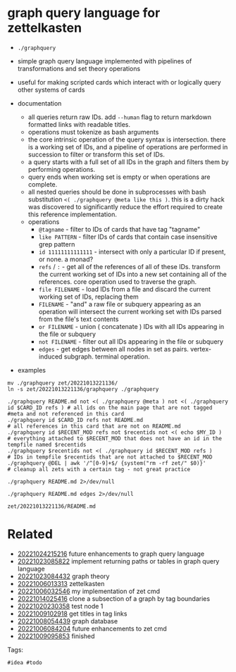 # graph query language for zettelkasten

- `./graphquery`
- simple graph query language implemented with pipelines of transformations and set theory operations
- useful for making scripted cards which interact with or logically query other systems of cards

- documentation
  - all queries return raw IDs. add `--human` flag to return markdown formatted links with readable titles.
  - operations must tokenize as bash arguments
  - the core intrinsic operation of the query syntax is intersection. there is a working set of IDs, and a pipeline of operations are performed in succession to filter or transform this set of IDs.
  - a query starts with a full set of all IDs in the graph and filters them by performing operations.
  - query ends when working set is empty or when operations are complete.
  - all nested queries should be done in subprocesses with bash substitution `<( ./graphquery @meta like this )`. this is a dirty hack was discovered to significantly reduce the effort required to create this reference implementation.
  - operations
    - `@tagname`             - filter to IDs of cards that have tag "tagname"
    - `like PATTERN`         - filter IDs of cards that contain case insensitive grep pattern
    - `id 11111111111111`    - intersect with only a particular ID if present, or none. a monad?
    - `refs` / `:`           - get all of the references of all of these IDs. transform the current working set of IDs into a new set containing all of the references. core operation used to traverse the graph.
    - `file FILENAME`        - load IDs from a file and discard the current working set of IDs, replacing them
    - `FILENAME`             - "and" a raw file or subquery appearing as an operation will intersect the current working set with IDs parsed from the file's text contents
    - `or FILENAME`          - union ( concatenate ) IDs with all IDs appearing in the file or subquery
    - `not FILENAME`         - filter out all IDs appearing in the file or subquery
    - `edges`                - get edges between all nodes in set as pairs. vertex-induced subgraph. terminal operation.

- examples
```
mv ./graphquery zet/20221013221136/
ln -s zet/20221013221136/graphquery ./graphquery

./graphquery README.md not <( ./graphquery @meta ) not <( ./graphquery id $CARD_ID refs ) # all ids on the main page that are not tagged #meta and not referenced in this card
./graphquery id $CARD_ID refs not README.md                             # all references in this card that are not on README.md
./graphquery id $RECENT_MOD refs not $recentids not <( echo $MY_ID )    # everything attached to $RECENT_MOD that does not have an id in the tempfile named $recentids
./graphquery $recentids not <( ./graphquery id $RECENT_MOD refs )       # IDs in tempfile $recentids that are not attached to $RECENT_MOD
./graphquery @DEL | awk '/^[0-9]+$/ {system("rm -rf zet/" $0)}'         # cleanup all zets with a certain tag - not great practice

./graphquery README.md 2>/dev/null

./graphquery README.md edges 2>/dev/null

```

` zet/20221013221136/README.md `

# Related

- [20221024215216](/zet/20221024215216/README.md) future enhancements to graph query language
- [20221023085822](/zet/20221023085822/README.md) implement returning paths or tables in graph query language
- [20221023084432](/zet/20221023084432/README.md) graph theory
- [20221006013313](/zet/20221006013313/README.md) zettelkasten
- [20221006032546](/zet/20221006032546/README.md) my implementation of zet cmd
- [20221014025416](/zet/20221014025416/README.md) clone a subsection of a graph by tag boundaries
- [20221020230358](/zet/20221020230358/README.md) test node 1
- [20221009102918](/zet/20221009102918/README.md) get titles in tag links
- [20221008054439](/zet/20221008054439/README.md) graph database
- [20221006084204](/zet/20221006084204/README.md) future enhancements to zet cmd
- [20221009095853](/zet/20221009095853/README.md) finished

Tags:

    #idea #todo
